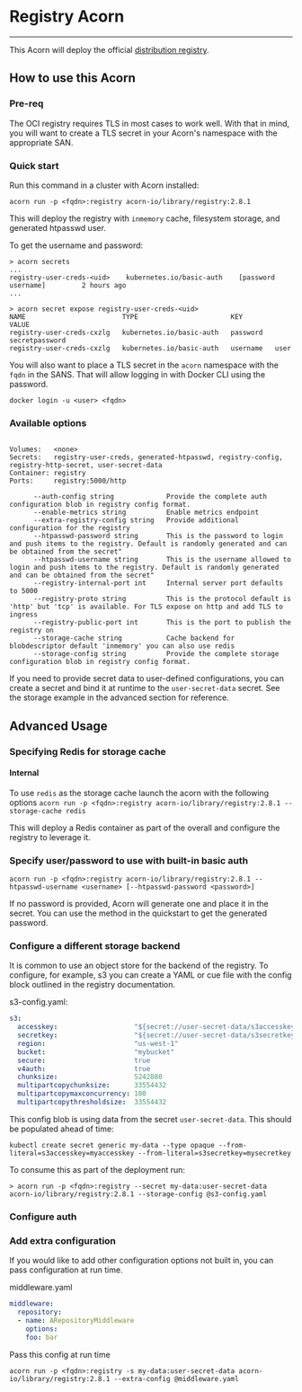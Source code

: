 
# Registry Acorn

---
This Acorn will deploy the official [distribution registry](https://hub.docker.com/_/registry).

## How to use this Acorn

### Pre-req

The OCI registry requires TLS in most cases to work well. With that in mind, you will want to create a TLS secret in your Acorn's namespace with the appropriate SAN.

### Quick start

Run this command in a cluster with Acorn installed:

`acorn run -p <fqdn>:registry acorn-io/library/registry:2.8.1`

This will deploy the registry with `inmemory` cache, filesystem storage, and generated htpasswd user.

To get the username and password:

```shell
> acorn secrets
...
registry-user-creds-<uid>    kubernetes.io/basic-auth    [password username]         2 hours ago
...

> acorn secret expose registry-user-creds-<uid>
NAME                        TYPE                       KEY        VALUE
registry-user-creds-cxzlg   kubernetes.io/basic-auth   password   secretpassword
registry-user-creds-cxzlg   kubernetes.io/basic-auth   username   user
```

You will also want to place a TLS secret in the `acorn` namespace with the `fqdn` in the SANS. That will allow logging in with Docker CLI using the password.

`docker login -u <user> <fqdn>`

### Available options

```shell

Volumes:   <none>
Secrets:   registry-user-creds, generated-htpasswd, registry-config, registry-http-secret, user-secret-data
Container: registry
Ports:     registry:5000/http

      --auth-config string             Provide the complete auth configuration blob in registry config format.
      --enable-metrics string          Enable metrics endpoint
      --extra-registry-config string   Provide additional configuration for the registry
      --htpasswd-password string       This is the password to login and push items to the registry. Default is randomly generated and can be obtained from the secret"
      --htpasswd-username string       This is the username allowed to login and push items to the registry. Default is randomly generated and can be obtained from the secret"
      --registry-internal-port int     Internal server port defaults to 5000
      --registry-proto string          This is the protocol default is 'http' but 'tcp' is available. For TLS expose on http and add TLS to ingress
      --registry-public-port int       This is the port to publish the registry on
      --storage-cache string           Cache backend for blobdescriptor default 'inmemory' you can also use redis
      --storage-config string          Provide the complete storage configuration blob in registry config format.
```

If you need to provide secret data to user-defined configurations, you can create a secret and bind it at runtime to the `user-secret-data` secret. See the storage example in the advanced section for reference.

## Advanced Usage

### Specifying Redis for storage cache

#### Internal

To use `redis` as the storage cache launch the acorn with the following options
`acorn run -p <fqdn>:registry acorn-io/library/registry:2.8.1 --storage-cache redis`

This will deploy a Redis container as part of the overall and configure the registry to leverage it.

### Specify user/password to use with built-in basic auth

`acorn run -p <fqdn>:registry acorn-io/library/registry:2.8.1 --htpasswd-username <username> [--htpasswd-password <password>]`

If no password is provided, Acorn will generate one and place it in the secret. You can use the method in the quickstart to get the generated password.

### Configure a different storage backend

It is common to use an object store for the backend of the registry. To configure, for example, s3 you can create a YAML or cue file with the config block outlined in the registry documentation.

s3-config.yaml:

```yaml
s3:
  accesskey:                   "${secret://user-secret-data/s3accesskey}"
  secretkey:                   "${secret://user-secret-data/s3secretkey}"
  region:                      "us-west-1"
  bucket:                      "mybucket"
  secure:                      true
  v4auth:                      true
  chunksize:                   5242880
  multipartcopychunksize:      33554432
  multipartcopymaxconcurrency: 100
  multipartcopythresholdsize:  33554432
```

This config blob is using data from the secret `user-secret-data`. This should be populated ahead of time:

`kubectl create secret generic my-data --type opaque --from-literal=s3accesskey=myaccesskey --from-literal=s3secretkey=mysecretkey`

To consume this as part of the deployment run:

```shell
> acorn run -p <fqdn>:registry --secret my-data:user-secret-data acorn-io/library/registry:2.8.1 --storage-config @s3-config.yaml
```

### Configure auth

### Add extra configuration

If you would like to add other configuration options not built in, you can pass configuration at run time.

middleware.yaml

```yaml
middleware:
  repository:
  - name: ARepositoryMiddleware
    options:
    foo: bar
```

Pass this config at run time

`acorn run -p <fqdn>:registry -s my-data:user-secret-data acorn-io/library/registry:2.8.1 --extra-config @middleware.yaml`
